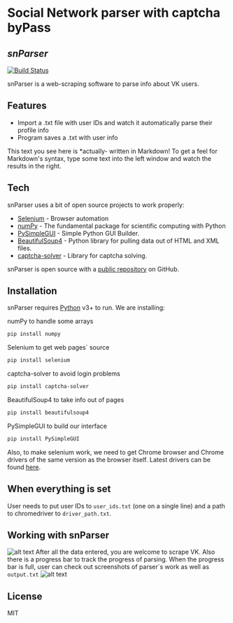# Social Network parser with captcha byPass
## _snParser_


[![Build Status](https://travis-ci.org/joemccann/dillinger.svg?branch=master)](https://travis-ci.org/joemccann/dillinger)

snParser is a web-scraping software to parse info about VK users.

## Features

- Import a .txt file with user IDs and watch it automatically parse their profile info
- Program saves a .txt with user info


This text you see here is *actually- written in Markdown! To get a feel
for Markdown's syntax, type some text into the left window and
watch the results in the right.

## Tech

snParser uses a bit of open source projects to work properly:

- [Selenium](https://github.com/SeleniumHQ/selenium) - Browser automation
- [numPy](https://github.com/numpy/numpy) - The fundamental package for scientific computing with Python
- [PySimpleGUI](https://github.com/PySimpleGUI/PySimpleGUI) - Simple Python GUI Builder.
- [BeautifulSoup4](https://github.com/wention/BeautifulSoup4) - Python library for pulling data out of HTML and XML files.
- [captcha-solver](https://pypi.org/project/captcha-solver/) - Library for captcha solving.

snParser is open source with a [public repository](https://github.com/paNikitin/snParser) on GitHub.

## Installation

snParser requires [Python](https://www.python.org/) v3+ to run.
We are installing:

numPy to handle some arrays
```sh
pip install numpy
```
Selenium to get web pages` source
```sh
pip install selenium
```
captcha-solver to avoid login problems
```sh
pip install captcha-solver
```
BeautifulSoup4 to take info out of pages
```sh
pip install beautifulsoup4
```
PySimpleGUI to build our interface
```sh
pip install PySimpleGUI
```
Also, to make selenium work, we need to get Chrome browser and Chrome drivers of the same version as the browser itself. Latest drivers can be found [here](https://chromedriver.chromium.org/downloads).
## When everything is set
User needs to put user IDs to ```user_ids.txt``` (one on a single line) and a path to chromedriver to ```driver_path.txt```.
## Working with snParser
![alt text](https://i.imgur.com/rkWLwCd.png)
After all the data entered, you are welcome to scrape VK. Also there is a progress bar to track the progress of parsing. When the progress bar is full, user can check out screenshots of parser`s work as well as ```output.txt```
![alt text](https://i.imgur.com/KXAVzqo.png)
## License
MIT



